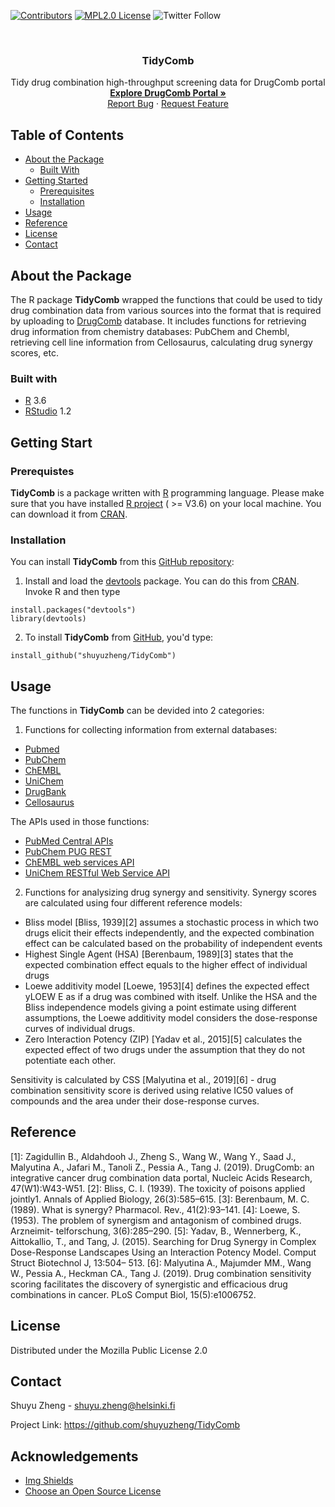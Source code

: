[![Contributors][contributors-shield]][contributors-url]
[![MPL2.0 License][license-shield]][license-url]
![Twitter Follow](https://img.shields.io/twitter/follow/DrugComb.svg?style=social)


<!-- PROJECT LOGO -->
<br />
<p align="center">
  <h3 align="center">TidyComb</h3>

  <p align="center">
    Tidy drug combination high-throughput screening data for DrugComb portal
    <br />
    <a href="https://drugcomb.fimm.fi"><strong>Explore DrugComb Portal »</strong></a>
    <br />
    <a href="https://github.com/shuyuzheng/TidyComb/issues">Report Bug</a>
    ·
    <a href="https://github.com/shuyuzheng/TidyComb/issues">Request Feature</a>
  </p>
</p>


<!-- TABLE OF CONTENTS -->
## Table of Contents

* [About the Package](#about-the-package)
  * [Built With](#built-with)
* [Getting Started](#getting-started)
  * [Prerequisites](#prerequisites)
  * [Installation](#installation)
* [Usage](#usage)
* [Reference](#reference)
* [License](#license)
* [Contact](#contact)

## About the Package 

The R package **TidyComb** wrapped the functions that could be used to tidy drug combination data from various sources into the format that is required by uploading to [DrugComb](https://drugcomb.fimm.fi) database. It includes functions for retrieving drug information from chemistry databases: PubChem and Chembl, retrieving cell line information from Cellosaurus, calculating drug synergy scores, etc.

### Built with

* [R](https://www.r-project.org/) 3.6
* [RStudio](https://www.rstudio.com/) 1.2

## Getting Start

### Prerequistes

**TidyComb** is a package written with [R](https://www.r-project.org/) programming language. Please make sure that you have installed [R project](https://www.r-project.org/) ( >= V3.6) on your local machine. You can download it from [CRAN](https://cran.r-project.org/mirrors.html).

### Installation

You can install **TidyComb** from this [GitHub repository](https://github.com/shuyuzheng/TidyComb):

1. Install and load the [devtools](https://github.com/hadley/devtools) package. You can do this from [CRAN](https://cran.r-project.org/). Invoke R and then type

```
install.packages("devtools")
library(devtools)
```

2. To install **TidyComb** from [GitHub](https://github.com/), you'd type:

```
install_github("shuyuzheng/TidyComb")
```

## Usage

The functions in **TidyComb** can be devided into 2 categories:

1. Functions for collecting information from external databases:

* [Pubmed](https://www.ncbi.nlm.nih.gov/pubmed)
* [PubChem](https://pubchem.ncbi.nlm.nih.gov/)
* [ChEMBL](https://www.ebi.ac.uk/chembl/)
* [UniChem](https://www.ebi.ac.uk/unichem/)
* [DrugBank](https://www.drugbank.ca/)
* [Cellosaurus](https://web.expasy.org/cgi-bin/cellosaurus/search)

The APIs used in those functions:

* [PubMed Central APIs](https://www.ncbi.nlm.nih.gov/pmc/tools/developers/)
* [PubChem PUG REST](https://pubchemdocs.ncbi.nlm.nih.gov/pug-rest)
* [ChEMBL web services API](https://www.ebi.ac.uk/chembl/api/data/docs)
* [UniChem RESTful Web Service API](https://www.ebi.ac.uk/unichem/info/webservices)

2. Functions for analysizing drug synergy and sensitivity. Synergy scores are calculated using four different reference models:

* Bliss model [Bliss, 1939][2] assumes a stochastic process in which two drugs elicit their effects independently, and the expected combination effect can be calculated based on the probability of independent events 
* Highest Single Agent (HSA) [Berenbaum, 1989][3] states that the expected combination effect equals to the higher effect of individual drugs
* Loewe additivity model [Loewe, 1953][4] defines the expected effect yLOEW E as if a drug was combined with itself. Unlike the HSA and the Bliss independence models giving a point estimate using different assumptions, the Loewe additivity model considers the dose-response curves of individual drugs.
* Zero Interaction Potency (ZIP) [Yadav et al., 2015][5] calculates the expected effect of two drugs under the assumption that they do not potentiate each other.

Sensitivity is calculated by CSS [Malyutina et al., 2019][6] - drug combination sensitivity score is derived using relative IC50 values of compounds and the area under their dose-response curves. 

## Reference

[1]: Zagidullin B., Aldahdooh J., Zheng S., Wang W., Wang Y., Saad J., Malyutina A., Jafari M., Tanoli Z., Pessia A., Tang J. (2019). DrugComb: an integrative cancer drug combination data portal, Nucleic Acids Research, 47(W1):W43-W51.
[2]: Bliss, C. I. (1939). The toxicity of poisons applied jointly1. Annals of Applied Biology, 26(3):585–615.
[3]: Berenbaum, M. C. (1989). What is synergy? Pharmacol. Rev., 41(2):93–141.
[4]: Loewe, S. (1953). The problem of synergism and antagonism of combined drugs. Arzneimit- telforschung, 3(6):285–290.
[5]: Yadav, B., Wennerberg, K., Aittokallio, T., and Tang, J. (2015). Searching for Drug Synergy in Complex Dose-Response Landscapes Using an Interaction Potency Model. Comput Struct Biotechnol J, 13:504– 513.
[6]: Malyutina A., Majumder MM., Wang W., Pessia A., Heckman CA., Tang J. (2019). Drug combination sensitivity scoring facilitates the discovery of synergistic and efficacious drug combinations in cancer. PLoS Comput Biol, 15(5):e1006752. 

## License

Distributed under the Mozilla Public License 2.0

## Contact

Shuyu Zheng - shuyu.zheng@helsinki.fi

Project Link: https://github.com/shuyuzheng/TidyComb

## Acknowledgements
* [Img Shields](https://shields.io)
* [Choose an Open Source License](https://choosealicense.com)

<!-- MARKDOWN LINKS & IMAGES -->
<!-- https://www.markdownguide.org/basic-syntax/#reference-style-links -->
[contributors-shield]: https://img.shields.io/badge/contributors-1-orange.svg?style=flat-square
[contributors-url]: https://github.com/shuyuzheng/TidyComb/graphs/contributors
[license-shield]: https://img.shields.io/badge/license-MPL--2.0-blue.svg
[license-url]: https://choosealicense.com/licenses/mpl-2.0
